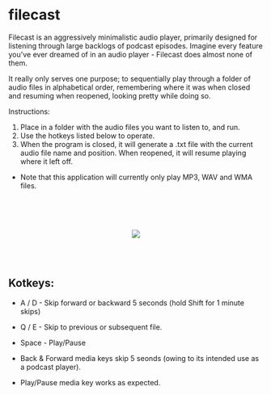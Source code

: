 # filecast

Filecast is an aggressively minimalistic audio player, primarily designed for listening through large backlogs of podcast episodes. Imagine every feature you've ever dreamed of in an audio player - Filecast does almost none of them.

It really only serves one purpose; to sequentially play through a folder of audio files in alphabetical order, remembering where it was when closed and resuming when reopened, looking pretty while doing so.

Instructions:
1) Place in a folder with the audio files you want to listen to, and run.
3) Use the hotkeys listed below to operate.
2) When the program is closed, it will generate a .txt file with the current audio file name and position. When reopened, it will resume playing where it left off.

-	Note that this application will currently only play MP3, WAV and WMA files.

<br><br><br>
<p align="center">
<img src="https://user-images.githubusercontent.com/29918840/235314267-71107691-68c8-47bd-92ee-509e1921710a.png">
</p>
<br><br>

## Kotkeys:
- A / D - Skip forward or backward 5 seconds (hold Shift for 1 minute skips)
- Q / E - Skip to previous or subsequent file.
- Space - Play/Pause

- Back & Forward media keys skip 5 seonds (owing to its intended use as a podcast player).
- Play/Pause media key works as expected.
